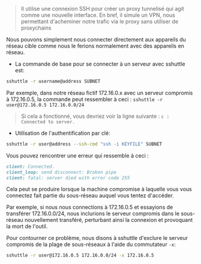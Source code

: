 > Il utilise une connexion SSH pour créer un proxy tunnelisé qui agit comme une nouvelle interface. En bref, il simule un VPN, nous permettant d'acheminer notre trafic via le proxy sans utiliser de proxychains

Nous pouvons simplement nous connecter directement aux appareils du réseau cible comme nous le ferions normalement avec des appareils en réseau. 

- La commande de base pour se connecter à un serveur avec sshuttle est:

```sh
sshuttle -r username@address SUBNET
```

Par exemple, dans notre réseau fictif 172.16.0.x avec un serveur compromis à 172.16.0.5, la commande peut ressembler à ceci : `sshuttle -r user@172.16.0.5 172.16.0.0/24`
> Si cela a fonctionné, vous devriez voir la ligne suivante : `c : Connected to server.`

- Utilisation de l'authentification par clé:

```sh
sshuttle -r user@address --ssh-cmd "ssh -i KEYFILE" SUBNET
```

Vous pouvez rencontrer une erreur qui ressemble à ceci :

```md
client: Connected.  
client_loop: send disconnect: Broken pipe  
client: fatal: server died with error code 255
```

Cela peut se produire lorsque la machine compromise à laquelle vous vous connectez fait partie du sous-réseau auquel vous tentez d'accéder. 

Par exemple, si nous nous connections à 172.16.0.5 et essayions de transférer 172.16.0.0/24, nous inclurions le serveur compromis dans le sous-réseau nouvellement transféré, perturbant ainsi la connexion et provoquant la mort de l'outil.

Pour contourner ce problème, nous disons à sshuttle d'exclure le serveur compromis de la plage de sous-réseaux à l'aide du commutateur `-x`:

```sh
sshuttle -r user@172.16.0.5 172.16.0.0/24 -x 172.16.0.5
```

